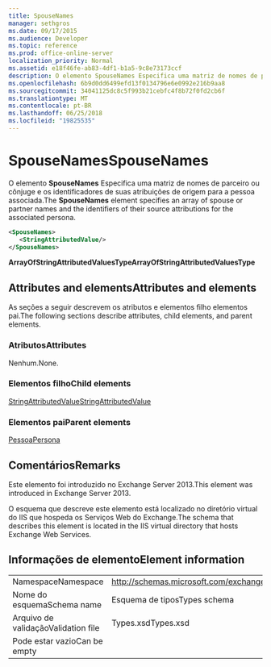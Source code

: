 ```yaml
---
title: SpouseNames
manager: sethgros
ms.date: 09/17/2015
ms.audience: Developer
ms.topic: reference
ms.prod: office-online-server
localization_priority: Normal
ms.assetid: e18f46fe-ab83-4df1-b1a5-9c8e73173ccf
description: O elemento SpouseNames Especifica uma matriz de nomes de parceiro ou cônjuge e os identificadores de suas atribuições de origem para a pessoa associada.
ms.openlocfilehash: 6b9d0dd6499efd13f0134796e6e0992e216b9aa8
ms.sourcegitcommit: 34041125dc8c5f993b21cebfc4f8b72f0fd2cb6f
ms.translationtype: MT
ms.contentlocale: pt-BR
ms.lasthandoff: 06/25/2018
ms.locfileid: "19825535"
---
```

# <a name="spousenames"></a><span data-ttu-id="271b0-103">SpouseNames</span><span class="sxs-lookup"><span data-stu-id="271b0-103">SpouseNames</span></span>

<span data-ttu-id="271b0-104">O elemento **SpouseNames** Especifica uma matriz de nomes de parceiro ou cônjuge e os identificadores de suas atribuições de origem para a pessoa associada.</span><span class="sxs-lookup"><span data-stu-id="271b0-104">The **SpouseNames** element specifies an array of spouse or partner names and the identifiers of their source attributions for the associated persona.</span></span> 
  
```XML
<SpouseNames>
   <StringAttributedValue/>
</SpouseNames>
```

 <span data-ttu-id="271b0-105">**ArrayOfStringAttributedValuesType**</span><span class="sxs-lookup"><span data-stu-id="271b0-105">**ArrayOfStringAttributedValuesType**</span></span>
## <a name="attributes-and-elements"></a><span data-ttu-id="271b0-106">Attributes and elements</span><span class="sxs-lookup"><span data-stu-id="271b0-106">Attributes and elements</span></span>

<span data-ttu-id="271b0-107">As seções a seguir descrevem os atributos e elementos filho elementos pai.</span><span class="sxs-lookup"><span data-stu-id="271b0-107">The following sections describe attributes, child elements, and parent elements.</span></span>
  
### <a name="attributes"></a><span data-ttu-id="271b0-108">Atributos</span><span class="sxs-lookup"><span data-stu-id="271b0-108">Attributes</span></span>

<span data-ttu-id="271b0-109">Nenhum.</span><span class="sxs-lookup"><span data-stu-id="271b0-109">None.</span></span>
  
### <a name="child-elements"></a><span data-ttu-id="271b0-110">Elementos filho</span><span class="sxs-lookup"><span data-stu-id="271b0-110">Child elements</span></span>

[<span data-ttu-id="271b0-111">StringAttributedValue</span><span class="sxs-lookup"><span data-stu-id="271b0-111">StringAttributedValue</span></span>](stringattributedvalue.md)
  
### <a name="parent-elements"></a><span data-ttu-id="271b0-112">Elementos pai</span><span class="sxs-lookup"><span data-stu-id="271b0-112">Parent elements</span></span>

[<span data-ttu-id="271b0-113">Pessoa</span><span class="sxs-lookup"><span data-stu-id="271b0-113">Persona</span></span>](persona.md)
  
## <a name="remarks"></a><span data-ttu-id="271b0-114">Comentários</span><span class="sxs-lookup"><span data-stu-id="271b0-114">Remarks</span></span>

<span data-ttu-id="271b0-115">Este elemento foi introduzido no Exchange Server 2013.</span><span class="sxs-lookup"><span data-stu-id="271b0-115">This element was introduced in Exchange Server 2013.</span></span>
  
<span data-ttu-id="271b0-116">O esquema que descreve este elemento está localizado no diretório virtual do IIS que hospeda os Serviços Web do Exchange.</span><span class="sxs-lookup"><span data-stu-id="271b0-116">The schema that describes this element is located in the IIS virtual directory that hosts Exchange Web Services.</span></span>
  
## <a name="element-information"></a><span data-ttu-id="271b0-117">Informações de elemento</span><span class="sxs-lookup"><span data-stu-id="271b0-117">Element information</span></span>

|||
|:-----|:-----|
|<span data-ttu-id="271b0-118">Namespace</span><span class="sxs-lookup"><span data-stu-id="271b0-118">Namespace</span></span>  <br/> |http://schemas.microsoft.com/exchange/services/2006/types  <br/> |
|<span data-ttu-id="271b0-119">Nome do esquema</span><span class="sxs-lookup"><span data-stu-id="271b0-119">Schema name</span></span>  <br/> |<span data-ttu-id="271b0-120">Esquema de tipos</span><span class="sxs-lookup"><span data-stu-id="271b0-120">Types schema</span></span>  <br/> |
|<span data-ttu-id="271b0-121">Arquivo de validação</span><span class="sxs-lookup"><span data-stu-id="271b0-121">Validation file</span></span>  <br/> |<span data-ttu-id="271b0-122">Types.xsd</span><span class="sxs-lookup"><span data-stu-id="271b0-122">Types.xsd</span></span>  <br/> |
|<span data-ttu-id="271b0-123">Pode estar vazio</span><span class="sxs-lookup"><span data-stu-id="271b0-123">Can be empty</span></span>  <br/> ||
   


